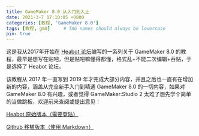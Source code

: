 ```yaml
---
title: GameMaker 8.0 从入门到入土
date: 2021-3-7 17:10:05 +0800
categories: [教程, 'GameMaker 8.0']
tags: [教程, gm8]     # TAG names should always be lowercase
pin: true
---
```


这是我从2017年开始在 [Heabot 论坛](https://www.heabot.cn/forum.php)编写的一系列关于 GameMaker 8.0 的教程，最早是想写在贴吧，但是贴吧嘛懂得都懂，格式乱+不能二次编辑+吞贴，于是选择了 Heabot 论坛。

该教程从 2017 年一直写到 2019 年才完成大部分内容，并且之后也一直有在增加新的内容，涵盖从完全新手入门到精通 GameMaker 8.0 的一切内容，如果对 GameMaker 8.0 有兴趣，或者觉得 GameMaker:Studio 2 太难了想先学个简单的当做跳板，欢迎前来查阅或提出意见：

[Heabot 原始版本（需要登陆）](https://www.heabot.cn/thread-76-1-1.html)

[Github 移植版本（使用 Markdown）](https://gm8.nihil.cc/)
